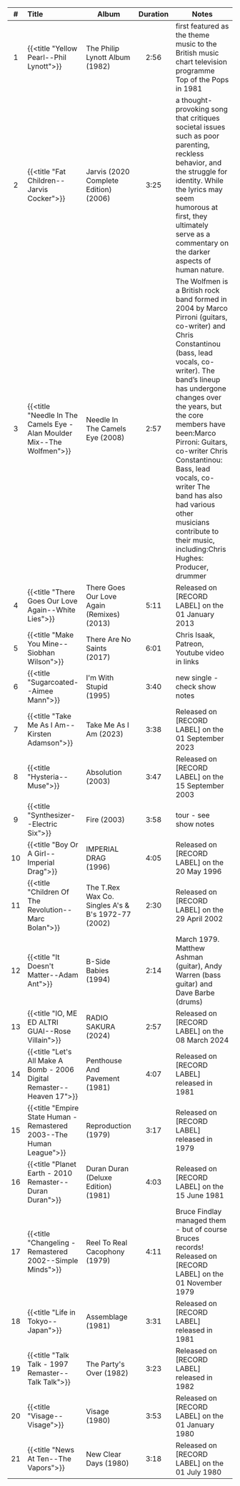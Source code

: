 | #  | Title                                                                  | Album                                              | Duration | Notes                                                                                                                                                                                                                                                                                                                                                                                                                                       |
|:--:|:-----------------------------------------------------------------------|----------------------------------------------------|:--------:|---------------------------------------------------------------------------------------------------------------------------------------------------------------------------------------------------------------------------------------------------------------------------------------------------------------------------------------------------------------------------------------------------------------------------------------------|
| 1  | {{<title "Yellow Pearl--Phil Lynott">}}                                | The Philip Lynott Album (1982)                     |   2:56   | first featured as the theme music to the British music chart television programme Top of the Pops in 1981                                                                                                                                                                                                                                                                                                                                   |
| 2  | {{<title "Fat Children--Jarvis Cocker">}}                              | Jarvis (2020 Complete Edition) (2006)              |   3:25   | a thought-provoking song that critiques societal issues such as poor parenting, reckless behavior, and the struggle for identity. While the lyrics may seem humorous at first, they ultimately serve as a commentary on the darker aspects of human nature.                                                                                                                                                                                 |
| 3  | {{<title "Needle In The Camels Eye - Alan Moulder Mix--The Wolfmen">}} | Needle In The Camels Eye (2008)                    |   2:57   | The Wolfmen is a British rock band formed in 2004 by Marco Pirroni (guitars, co-writer) and Chris Constantinou (bass, lead vocals, co-writer). The band’s lineup has undergone changes over the years, but the core members have been:Marco Pirroni: Guitars, co-writer Chris Constantinou: Bass, lead vocals, co-writer The band has also had various other musicians contribute to their music, including:Chris Hughes: Producer, drummer |
| 4  | {{<title "There Goes Our Love Again--White Lies">}}             | There Goes Our Love Again (Remixes) (2013)         |   5:11   | Released on [RECORD LABEL] on the 01 January 2013                                                                                                                                                                                                                                                                                                                                                                                           |
| 5  | {{<title "Make You Mine--Siobhan Wilson">}}                            | There Are No Saints (2017)                         |   6:01   | Chris Isaak, Patreon, Youtube video in links                                                                                                                                                                                                                                                                                                                                                                                                |
| 6  | {{<title "Sugarcoated--Aimee Mann">}}                                  | I'm With Stupid (1995)                             |   3:40   | new single - check show notes                                                                                                                                                                                                                                                                                                                                                                                                               |
| 7  | {{<title "Take Me As I Am--Kirsten Adamson">}}                         | Take Me As I Am (2023)                             |   3:38   | Released on [RECORD LABEL] on the 01 September 2023                                                                                                                                                                                                                                                                                                                                                                                         |
| 8  | {{<title "Hysteria--Muse">}}                                           | Absolution (2003)                                  |   3:47   | Released on [RECORD LABEL] on the 15 September 2003                                                                                                                                                                                                                                                                                                                                                                                         |
| 9  | {{<title "Synthesizer--Electric Six">}}                                | Fire (2003)                                        |   3:58   | tour - see show notes                                                                                                                                                                                                                                                                                                                                                                                                                       |
| 10 | {{<title "Boy Or A Girl--Imperial Drag">}}                             | IMPERIAL DRAG (1996)                               |   4:05   | Released on [RECORD LABEL] on the 20 May 1996                                                                                                                                                                                                                                                                                                                                                                                               |
| 11 | {{<title "Children Of The Revolution--Marc Bolan">}}                   | The T.Rex Wax Co. Singles A's & B's 1972-77 (2002) |   2:30   | Released on [RECORD LABEL] on the 29 April 2002                                                                                                                                                                                                                                                                                                                                                                                             |
| 12 | {{<title "It Doesn't Matter--Adam Ant">}}                              | B-Side Babies (1994)                               |   2:14   | March 1979.  Matthew Ashman (guitar), Andy Warren (bass guitar) and Dave Barbe (drums)                                                                                                                                                                                                                                                                                                                                                      |
| 13 | {{<title "IO, ME ED ALTRI GUAI--Rose Villain">}}                       | RADIO SAKURA (2024)                                |   2:57   | Released on [RECORD LABEL] on the 08 March 2024                                                                                                                                                                                                                                                                                                                                                                                             |
| 14 | {{<title "Let's All Make A Bomb - 2006 Digital Remaster--Heaven 17">}} | Penthouse And Pavement (1981)                      |   4:07   | Released on [RECORD LABEL] released in 1981                                                                                                                                                                                                                                                                                                                                                                                                 |
| 15 | {{<title "Empire State Human - Remastered 2003--The Human League">}}   | Reproduction (1979)                                |   3:17   | Released on [RECORD LABEL] released in 1979                                                                                                                                                                                                                                                                                                                                                                                                 |
| 16 | {{<title "Planet Earth - 2010 Remaster--Duran Duran">}}                | Duran Duran (Deluxe Edition) (1981)                |   4:03   | Released on [RECORD LABEL] on the 15 June 1981                                                                                                                                                                                                                                                                                                                                                                                              |
| 17 | {{<title "Changeling - Remastered 2002--Simple Minds">}}               | Reel To Real Cacophony (1979)                      |   4:11   | Bruce Findlay managed them - but of course Bruces records! Released on [RECORD LABEL] on the 01 November 1979                                                                                                                                                                                                                                                                                                                               |
| 18 | {{<title "Life in Tokyo--Japan">}}                                     | Assemblage (1981)                                  |   3:31   | Released on [RECORD LABEL] released in 1981                                                                                                                                                                                                                                                                                                                                                                                                 |
| 19 | {{<title "Talk Talk - 1997 Remaster--Talk Talk">}}                     | The Party's Over (1982)                            |   3:23   | Released on [RECORD LABEL] released in 1982                                                                                                                                                                                                                                                                                                                                                                                                 |
| 20 | {{<title "Visage--Visage">}}                                           | Visage (1980)                                      |   3:53   | Released on [RECORD LABEL] on the 01 January 1980                                                                                                                                                                                                                                                                                                                                                                                           |
| 21 | {{<title "News At Ten--The Vapors">}}                                  | New Clear Days (1980)                              |   3:18   | Released on [RECORD LABEL] on the 01 July 1980                                                                                                                                                                                                                                                                                                                                                                                              |
